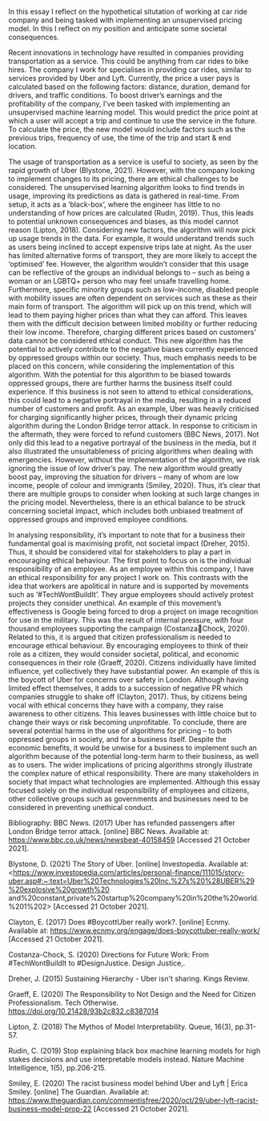 In this essay I reflect on the hypothetical situtation of working at car ride company and being tasked with implementing an unsupervised pricing model. In this I reflect on my position and anticipate some societal consequences.


Recent innovations in technology have resulted in companies providing transportation as a service. 
This could be anything from car rides to bike hires. The company I work for specialises in providing 
car rides, similar to services provided by Uber and Lyft. Currently, the price a user pays is calculated 
based on the following factors: distance, duration, demand for drivers, and traffic conditions. To 
boost driver’s earnings and the profitability of the company, I’ve been tasked with implementing an 
unsupervised machine learning model. This would predict the price point at which a user will accept 
a trip and continue to use the service in the future. To calculate the price, the new model would 
include factors such as the previous trips, frequency of use, the time of the trip and start & end 
location.


The usage of transportation as a service is useful to society, as seen by the rapid growth of Uber 
(Blystone, 2021). However, with the company looking to implement changes to its pricing, there are 
ethical challenges to be considered. The unsupervised learning algorithm looks to find trends in 
usage, improving its predictions as data is gathered in real-time. From setup, it acts as a ‘black-box’, 
where the engineer has little to no understanding of how prices are calculated (Rudin, 2019). Thus, 
this leads to potential unknown consequences and biases, as this model cannot reason (Lipton, 
2018). Considering new factors, the algorithm will now pick up usage trends in the data. For 
example, it would understand trends such as users being inclined to accept expensive trips late at 
night. As the user has limited alternative forms of transport, they are more likely to accept the 
‘optimised’ fee. However, the algorithm wouldn’t consider that this usage can be reflective of the 
groups an individual belongs to – such as being a woman or an LGBTQ+ person who may feel unsafe 
travelling home. Furthermore, specific minority groups such as low-income, disabled people with 
mobility issues are often dependent on services such as these as their main form of transport. The 
algorithm will pick up on this trend, which will lead to them paying higher prices than what they can 
afford. This leaves them with the difficult decision between limited mobility or further reducing their 
low income. Therefore, charging different prices based on customers’ data cannot be considered 
ethical conduct. This new algorithm has the potential to actively contribute to the negative biases 
currently experienced by oppressed groups within our society. Thus, much emphasis needs to be 
placed on this concern, while considering the implementation of this algorithm.
With the potential for this algorithm to be biased towards oppressed groups, there are further 
harms the business itself could experience. If this business is not seen to attend to ethical 
considerations, this could lead to a negative portrayal in the media, resulting in a reduced number of 
customers and profit. As an example, Uber was heavily criticised for charging significantly higher 
prices, through their dynamic pricing algorithm during the London Bridge terror attack. In response 
to criticism in the aftermath, they were forced to refund customers (BBC News, 2017). Not only did 
this lead to a negative portrayal of the business in the media, but it also illustrated the 
unsuitableness of pricing algorithms when dealing with emergencies. However, without the 
implementation of the algorithm, we risk ignoring the issue of low driver’s pay. The new algorithm 
would greatly boost pay, improving the situation for drivers – many of whom are low income, people 
of colour and immigrants (Smiley, 2020). Thus, it’s clear that there are multiple groups to consider 
when looking at such large changes in the pricing model. Nevertheless, there is an ethical balance to 
be struck concerning societal impact, which includes both unbiased treatment of oppressed groups 
and improved employee conditions.


In analysing responsibility, it’s important to note that for a business their fundamental goal is 
maximising profit, not societal impact (Dreher, 2015). Thus, it should be considered vital for 
stakeholders to play a part in encouraging ethical behaviour. The first point to focus on is the 
individual responsibility of an employee. As an employee within this company, I have an ethical 
responsibility for any project I work on. This contrasts with the idea that workers are apolitical in 
nature and is supported by movements such as ‘#TechWontBuildIt’. They argue employees should 
actively protest projects they consider unethical. An example of this movement’s effectiveness is 
Google being forced to drop a project on image recognition for use in the military. This was the 
result of internal pressure, with four thousand employees supporting the campaign (CostanzaChock, 2020). Related to this, it is argued that citizen professionalism is needed to encourage ethical 
behaviour. By encouraging employees to think of their role as a citizen, they would consider societal, 
political, and economic consequences in their role (Graeff, 2020). Citizens individually have limited 
influence, yet collectively they have substantial power. An example of this is the boycott of Uber for 
concerns over safety in London. Although having limited effect themselves, it adds to a succession of 
negative PR which companies struggle to shake off (Clayton, 2017). Thus, by citizens being vocal with 
ethical concerns they have with a company, they raise awareness to other citizens. This leaves 
businesses with little choice but to change their ways or risk becoming unprofitable.
To conclude, there are several potential harms in the use of algorithms for pricing – to both 
oppressed groups in society, and for a business itself. Despite the economic benefits, it would be 
unwise for a business to implement such an algorithm because of the potential long-term harm to 
their business, as well as to users. The wider implications of pricing algorithms strongly illustrate the 
complex nature of ethical responsibility. There are many stakeholders in society that impact what 
technologies are implemented. Although this essay focused solely on the individual responsibility of 
employees and citizens, other collective groups such as governments and businesses need to be 
considered in preventing unethical conduct.


Bibliography:
BBC News. (2017) Uber has refunded passengers after London Bridge terror attack. [online] BBC 
News. Available at: <https://www.bbc.co.uk/news/newsbeat-40158459> [Accessed 21 October 
2021]. 


Blystone, D. (2021) The Story of Uber. [online] Investopedia. Available at: 
<https://www.investopedia.com/articles/personal-finance/111015/story-uber.asp#:~:text=Uber%20Technologies%20Inc.%27s%20%28UBER%29%20explosive%20growth%20
and%20constant,private%20startup%20company%20in%20the%20world.%201%202> [Accessed 21 
October 2021]. 

Clayton, E. (2017) Does #BoycottUber really work?. [online] Ecnmy. Available at: 
<https://www.ecnmy.org/engage/does-boycottuber-really-work/> [Accessed 21 October 2021].


Costanza-Chock, S. (2020) Directions for Future Work: From #TechWontBuildIt to 
#DesignJustice. Design Justice,.


Dreher, J. (2015) Sustaining Hierarchy - Uber isn't sharing. Kings Review.


Graeff, E. (2020) The Responsibility to Not Design and the Need for Citizen Professionalism. Tech 
Otherwise. https://doi.org/10.21428/93b2c832.c8387014


Lipton, Z. (2018) The Mythos of Model Interpretability. Queue, 16(3), pp.31-57.


Rudin, C. (2019) Stop explaining black box machine learning models for high stakes decisions and use 
interpretable models instead. Nature Machine Intelligence, 1(5), pp.206-215.


Smiley, E. (2020) The racist business model behind Uber and Lyft | Erica Smiley. [online] The 
Guardian. Available at: <https://www.theguardian.com/commentisfree/2020/oct/29/uber-lyft-racist-business-model-prop-22> [Accessed 21 October 2021].
